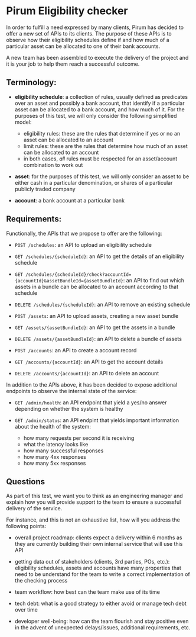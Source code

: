 
# Pirum Eligibility checker

In order to fulfill a need expressed by many clients, Pirum has decided to offer a new set of APIs to its clients. The purpose of these APIs is to observe how their eligibility schedules define if and how much of a particular asset can be allocated to one of their bank accounts.

A new team has been assembled to execute the delivery of the project and it is your job to help them reach a successful outcome.

## Terminology:

* **eligibility schedule**: a collection of rules, usually defined as predicates over an asset and possibly a bank account, that identify if a particular asset can be allocated to a bank account, and how much of it. For the purposes of this test, we will only consider the following simplified model:

  - eligibility rules: these are the rules that determine if yes or no an asset can be allocated to an account
  - limit rules: these are the rules that determine how much of an asset can be allocated to an account
  - in both cases, *all* rules must be respected for an asset/account combination to work out

* **asset**: for the purposes of this test, we will only consider an asset to be either cash in a particular denomination, or shares of a particular publicly traded company

* **account**: a bank account at a particular bank

## Requirements:

Functionally, the APIs that we propose to offer are the following:

* `POST /schedules`: an API to upload an eligibility schedule

* `GET /schedules/{scheduleId}`: an API to get the details of an eligibility schedule

* `GET /schedules/{scheduleId}/check?accountId={accountId}&assetBundleId={assetBundleId}`: an API to find out which assets in a bundle can be allocated to an account according to that schedule

* `DELETE /schedules/{scheduleId}`: an API to remove an existing schedule

* `POST /assets`: an API to upload assets, creating a new asset bundle

* `GET /assets/{assetBundleId}`: an API to get the assets in a bundle

* `DELETE /assets/{assetBundleId}`: an API to delete a bundle of assets

* `POST /accounts`: an API to create a account record

* `GET /accounts/{accountId}`: an API to get the account details

* `DELETE /accounts/{accountId}`: an API to delete an account

In addition to the APIs above, it has been decided to expose additional endpoints to observe the internal state of the service:

* `GET /admin/health`: an API endpoint that yield a yes/no answer depending on whether the system is healthy

* `GET /admin/status`: an API endpint that yields important information about the health of the system:

  * how many requests per second it is receiving
  * what the latency looks like
  * how many successful responses
  * how many 4xx responses
  * how many 5xx responses

## Questions

As part of this test, we want you to think as an engineering manager and explain how you will provide support to the team to ensure a successful delivery of the service.

For instance, and this is not an exhaustive list, how will you address the following points:

* overall project roadmap: clients expect a delivery within 6 months as they are currently building their own internal service that will use this API

* getting data out of stakeholders (clients, 3rd parties, POs, etc.): eligibility schedules, assets and accounts have many properties that need to be understand for the team to write a correct implementation of the checking process

* team workflow: how best can the team make use of its time

* tech debt: what is a good strategy to either avoid or manage tech debt over time

* developer well-being: how can the team flourish and stay positive even in the advent of unexpected delays/issues, additional requirements, etc.
